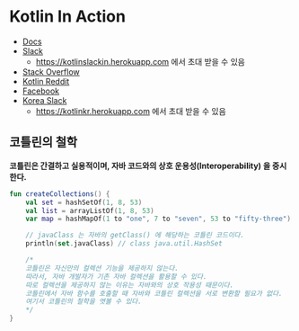 # Kotlin In Action

- [Docs](https://kotlinlang.org/docs/home.html)
- [Slack](https://kotlinlang.slack.com)
  - https://kotlinslackin.herokuapp.com 에서 초대 받을 수 있음
- [Stack Overflow](https://stackoverflow.com/questions/tagged/kotlin)
- [Kotlin Reddit](https://www.reddit.com/r/Kotlin)
- [Facebook](www.facebook.com/groups/kotlinkr/)
- [Korea Slack](https://kotlinkr.slack.com/)
  - https://kotlinkr.herokuapp.com 에서 초대 받을 수 있음

## 코틀린의 철학

__코틀린은 간결하고 실용적이며, 자바 코드와의 상호 운용성(Interoperability) 을 중시한다.__

```kotlin
fun createCollections() {
    val set = hashSetOf(1, 8, 53)
    val list = arrayListOf(1, 8, 53)
    var map = hashMapOf(1 to "one", 7 to "seven", 53 to "fifty-three")

    // javaClass 는 자바의 getClass() 에 해당하는 코틀린 코드이다.
    println(set.javaClass) // class java.util.HashSet

    /*
    코틀린은 자신만의 컬렉션 기능을 제공하지 않는다.
    따라서, 자바 개발자가 기존 자바 컬렉션을 활용할 수 있다.
    따로 컬렉션을 제공하지 않는 이유는 자바와의 상호 작용성 때문이다.
    코틀린에서 자바 함수를 호출할 때 자바와 코틀린 컬렉션을 서로 변환할 필요가 없다.
    여기서 코틀린의 철학을 엿볼 수 있다.
    */
}
```
